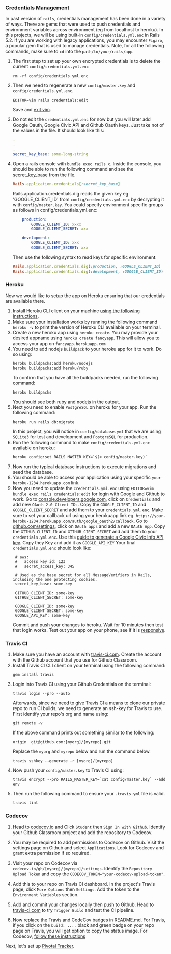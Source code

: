 ### Credentials Management
In past version of `rails`, credentials management has been done in a variety of ways.
There are gems that were used to push credentials and environment variables across environment (eg from localhost to heroku).
In this projects, we will be using built-in `config/credentials.yml.enc` in Rails 5.2. If you are working with legacy applications,
you may encounter `Figaro`, a popular gem that is used to manage credentials.
Note, for all the following commands, make sure to `cd` into the `path/to/your/rails/app`.

1. The first step to set up your own encrypted credentials is to delete the current `config/credentials.yml.enc`
    ```shell script
    rm -rf config/credentials.yml.enc
    ```

2. Then we need to regenerate a new `config/master.key` and `config/credentials.yml.enc`.
    ```shell script
    EDITOR=vim rails credentials:edit
    ```
    Save and [exit vim](https://www.google.com/search?q=how+to+save+and+exit+vim).

3. Do not edit the `credentials.yml.enc` for now but you will later add Google Oauth, Google Civic API and Github Oauth keys.
   Just take not of the values in the file. It should look like this:
   ```yaml
   .
   .
   .
   secret_key_base: some-long-string
   ```
4. Open a rails console with `bundle exec rails c`. Inside the console, you should be able to run the following command
   and see the secret_key_base from the file.
   ```ruby
   Rails.application.credentials[:secret_key_base]
   ```
   Rails.application.credentials.dig reads the given key eg 'GOOGLE_CLIENT_ID' from
   `config/credentials.yml.enc` by decrypting it with `config/master.key`.
   You could specify environment specific groups as follows in config/credentials.yml.enc:
   ```yaml
       production:
           GOOGLE_CLIENT_ID: xxxx
           GOOGLE_CLIENT_SECRET: xxx

       development:
           GOOGLE_CLIENT_ID: xxx
           GOOGLE_CLIENT_SECRET: xxx
   ```

   Then use the following syntax to read keys for specific environment:
   ```ruby
   Rails.application.credentials.dig(:production, :GOOGLE_CLIENT_ID)
   Rails.application.credentials.dig(:development, :GOOGLE_CLIENT_ID)
   ```

### Heroku
Now we would like to setup the app on Heroku ensuring that our credentials are available there.
1. Install Heroku CLI client on your machine [using the following instructions](https://devcenter.heroku.com/articles/heroku-cli).
2. Make sure your installation works by running the following command `heroku -v` to print the version of Heroku CLI
   available on your terminal.
3. Create a new heroku app using `heroku create`. You may provide your desired appname using `heroku create fancyapp`.
   This will allow you to access your app on `fancyapp.herokuapp.com`
4. You need to add nodejs `buildpack` to your heroku app for it to work. Do so using:
   ```shell script
   heroku buildpacks:add heroku/nodejs
   heroku buildpacks:add heroku/ruby
   ```
   To confirm that you have all the buildpacks needed, run the following command:
   ```shell script
   heroku buildpacks
   ```
   You should see both ruby and nodejs in the output.
5. Next you need to enable `PostgreSQL` on heroku for your app. Run the following command:
   ```shell script
   heroku run rails db:migrate
   ```   
   In this project, you will notice in `config/database.yml` that we are using `SQLite3` for test and development
   and `PostgreSQL` for production.
6. Run the following command to make `config/credentials.yml.enc` available on heroku:
   ```shell script
   heroku config:set RAILS_MASTER_KEY=`$(< config/master.key)`
   ```
7. Now run the typical database instructions to execute migrations and seed the database.
8. You should be able to access your application using your specific `your-heroku-1234.herokuapp.com` link.
5. Now you need to update the `credentials.yml.enc` using `EDITOR=vim bundle exec rails credentials:edit`
   for login with Google and Github to work.
   Go to [console.developers.google.com](https://console.developers.google.com), click on `Credentials` and add new `OAuth 2.0 Client IDs`.
   Copy the `GOOGLE_CLIENT_ID` and `GOOGLE_CLIENT_SECRET` and add them to your `credentials.yml.enc`. Make sure to set your callback url using your herokuapp link
   eg. `https://your-heroku-1234.herokuapp.com/auth/google_oauth2/callback`.
   Go to [github.com/settings](https://github.com/settings), click on `OAuth apps` and add a new `OAuth App`.
   Copy the `GITHUB_CLIENT_ID` and `GITHUB_CIENT_SECRET` and add them to your `credentials.yml.enc`.
   Use this [guide to generate a Google Civic Info API key](https://developers.google.com/civic-information/docs/using_api).
   Copy they Key and add it as `GOOGLE_API_KEY`
   Your final `credentials.yml.enc` should look like:
   ```shell script
    # aws:
    #   access_key_id: 123
    #   secret_access_key: 345

    # Used as the base secret for all MessageVerifiers in Rails, including the one protecting cookies.
    secret_key_base: some-key

    GITHUB_CLIENT_ID: some-key
    GITHUB_CLIENT_SECRET: some-key

    GOOGLE_CLIENT_ID: some-key
    GOOGLE_CLIENT_SECRET: some-key
    GOOGLE_API_KEY: some-key
    ```
   Commit and push your changes to heroku. Wait for 10 minutes then test that login works.
   Test out your app on your phone, see if it is [responsive](https://www.w3schools.com/whatis/whatis_responsive.asp).

### Travis CI
1. Make sure you have an account with [travis-ci.com](https://travis-ci.com).
   Create the account with the Github account that you
   use for Github Classroom.
2. Install Travis CI CLI client on your terminal using the following command:
   ```shell script
   gem install travis
   ```
3. Login into Travis CI using your Github Credentials on the terminal:
   ```shell script
   travis login --pro --auto
   ```
   Afterwards, since we need to give Travis CI a means to clone our private repo to run CI builds,
   we need to generate an ssh-key for Travis to use. First identify your repo's org and name using:
   ```shell script
   git remote -v
   ```
   If the above command prints out something similar to the following:
   ```shell script
   origin  git@github.com:[myorg]/[myrepo].git
   ```
   Replace the `myorg` and `myrepo` below and run the command below.
   ```shell script
   travis sshkey --generate -r [myorg]/[myrepo]
   ```
4. Now push your `config/master.key` to Travis CI using:
   ```shell script
   travis encrypt --pro RAILS_MASTER_KEY=`cat config/master.key` --add env
   ```
5. Then run the following command to ensure your `.travis.yml` file is valid.
   ```shell script
   travis lint
   ```

### Codecov
1. Head to [codecov.io](https://codecov.io) and Click `Student` then `Sign In with Github`.
   Identify your Github Classroom project and add the repository to Codecov.

2. You may be required to add permissions to Codecov on Github. Visit the settings page on
   Github and select `Applications`. Look for Codecov and grant extra permission if so required.

3. Visit your repo on Codecov via `codecov.io/gh/[myorg]/[myrepo]/settings`.
   Identify the `Repository Upload Token` and copy the `CODECOV_TOKEN="your-codecov-upload-token"`.

4. Add this to your repo on Travis CI dashboard. In the project's Travis page, click `More Options` then `Settings`.
   Add the token to the `Environment Variables` section.
5. Add and commit your changes locally then push to Github. Head to [travis-ci.com](https://travis-ci.com)
   to try `Trigger Build` and test the CI pipeline.

6. Now replace the Travis and CodeCov badges in README.md.
   For Travis, if you click on the `build: ....` black and green badge on your repo page on Travis, you will get option to
   copy the status image.
   For Codecov, [follow these instructions](https://stackoverflow.com/questions/54010651/codecov-io-badge-in-github-readme-md)

Next, let's set up [Pivotal Tracker](./tool_setup.md).
